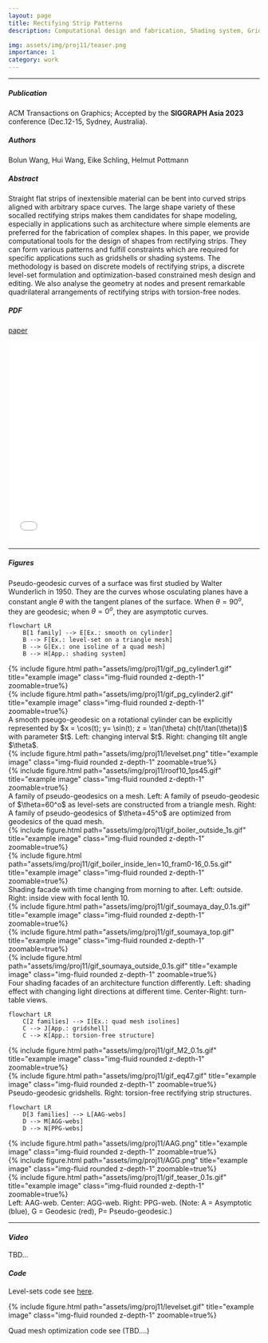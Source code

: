 ```yaml
---
layout: page
title: Rectifying Strip Patterns
description: Computational design and fabrication, Shading system, Gridshell,Pseudo-geodesic, Developable strips

img: assets/img/proj11/teaser.png
importance: 1
category: work
---
```


------
##### <i class='fas fa-folder-open'>**Publication**</i><br/>
ACM Transactions on Graphics; 
Accepted by the **SIGGRAPH Asia 2023** conference (Dec.12-15, Sydney, Australia).

##### <i class='fas fa-laugh-beam'>**Authors**</i><br/>
Bolun Wang, Hui Wang, Eike Schling, Helmut Pottmann

##### <i class='fas fa-align-justify'>**Abstract**</i>
Straight flat strips of inextensible material can be bent into curved strips aligned with arbitrary space curves. The large shape variety of these socalled rectifying strips makes them candidates for shape modeling, especially in applications such as architecture where simple elements are preferred for the fabrication of complex shapes. In this paper, we provide computational tools for the design of shapes from rectifying strips. They can form various patterns and fulfill constraints which are required for specific applications such as gridshells or shading systems. The methodology is based on discrete models of rectifying strips, a discrete level-set formulation and optimization-based constrained mesh design and editing. We also analyse the geometry at nodes and present remarkable quadrilateral arrangements of rectifying strips with torsion-free nodes.

##### <i class='fas fa-file-pdf'>**PDF**</i>
[paper](/assets/pdf/2023SIGA.pdf)

<iframe src="/assets/pdf/2023SIGA.pdf#toolbar=0" 
width="100%" height=400 frameborder="0" style="border: none;">
</iframe>

------

##### <i class='far fa-images'>**Figures**</i>

Pseudo-geodesic curves of a surface was first studied by Walter Wunderlich in 1950. They are the curves whose osculating planes have a constant angle $\theta$ with the tangent planes of the surface. 
When $\theta=90^o$, they are geodesic;
when $\theta=0^o$, they are asymptotic curves.

```mermaid
flowchart LR
    B[1 family] --> E[Ex.: smooth on cylinder]
    B --> F[Ex.: level-set on a triangle mesh]
    B --> G[Ex.: one isoline of a quad mesh]
    B --> H[App.: shading system]
```

<div class="row">
    <div class="col-sm mt-3 mt-md-0">
        {% include figure.html path="assets/img/proj11/gif_pg_cylinder1.gif" title="example image" class="img-fluid rounded z-depth-1" zoomable=true%}
    </div>
    <div class="col-sm mt-3 mt-md-0">
        {% include figure.html path="assets/img/proj11/gif_pg_cylinder2.gif" title="example image" class="img-fluid rounded z-depth-1" zoomable=true%}
    </div>
</div>
<div class="caption">
    A smooth pseugo-geodesic on a rotational cylinder can be explicitly represented by $x = \cos(t); y= \sin(t); z = \tan(\theta) ch(t/\tan(\theta))$ with parameter $t$.
    Left: changing interval $t$. Right: changing tilt angle $\theta$.
</div>

<div class="row">
    <div class="col-sm mt-3 mt-md-0">
        {% include figure.html path="assets/img/proj11/levelset.png" title="example image" class="img-fluid rounded z-depth-1" zoomable=true%}
    </div>
    <div class="col-sm mt-3 mt-md-0">
        {% include figure.html path="assets/img/proj11/roof10_1ps45.gif" title="example image" class="img-fluid rounded z-depth-1" zoomable=true%}
    </div>
</div>
<div class="caption">
    A family of pseudo-geodesics on a mesh. Left: A family of pseudo-geodesic of $\theta=60^o$ as level-sets are constructed from a triangle mesh. Right: A family of pseudo-geodesics of $\theta=45^o$ are optimized from geodesics of the quad mesh.
</div>

<div class="row">
    <div class="col-sm mt-3 mt-md-0">
        {% include figure.html path="assets/img/proj11/gif_boiler_outside_1s.gif" title="example image" class="img-fluid rounded z-depth-1" zoomable=true%}
    </div>
    <div class="col-sm mt-3 mt-md-0">
        {% include figure.html path="assets/img/proj11/gif_boiler_inside_len=10_fram0-16_0.5s.gif" title="example image" class="img-fluid rounded z-depth-1" zoomable=true%}
    </div>
</div>
<div class="caption">
    Shading facade with time changing from morning to after. Left: outside. Right: inside view with focal lenth 10.
</div>

<div class="row">
    <div class="col-sm mt-3 mt-md-0">
        {% include figure.html path="assets/img/proj11/gif_soumaya_day_0.1s.gif" title="example image" class="img-fluid rounded z-depth-1" zoomable=true%}
    </div>
    <div class="col-sm mt-3 mt-md-0">
        {% include figure.html path="assets/img/proj11/gif_soumaya_top.gif" title="example image" class="img-fluid rounded z-depth-1" zoomable=true%}
    </div>
    <div class="col-sm mt-3 mt-md-0">
        {% include figure.html path="assets/img/proj11/gif_soumaya_outside_0.1s.gif" title="example image" class="img-fluid rounded z-depth-1" zoomable=true%}
    </div>
</div>
<div class="caption">
    Four shading facades of an architecture function differently. Left: shading effect with changing light directions at different time. Center-Right: turn-table views.
</div>




```mermaid
flowchart LR
    C[2 families] --> I[Ex.: quad mesh isolines]
    C --> J[App.: gridshell]
    C --> K[App.: torsion-free structure]
```

<div class="row">
    <div class="col-sm mt-3 mt-md-0">
        {% include figure.html path="assets/img/proj11/gif_M2_0.1s.gif" title="example image" class="img-fluid rounded z-depth-1" zoomable=true%}
    </div>
    <div class="col-sm mt-3 mt-md-0">
        {% include figure.html path="assets/img/proj11/gif_eq47.gif" title="example image" class="img-fluid rounded z-depth-1" zoomable=true%}
    </div>
</div>
<div class="caption">
    Pseudo-geodesic gridshells. Right: torsion-free rectifying strip structures.
</div>



```mermaid
flowchart LR
    D[3 families] --> L[AAG-webs]
    D --> M[AGG-webs]
    D --> N[PPG-webs]
```

<div class="row">
    <div class="col-sm mt-3 mt-md-0">
        {% include figure.html path="assets/img/proj11/AAG.png" title="example image" class="img-fluid rounded z-depth-1" zoomable=true%}
    </div>
    <div class="col-sm mt-3 mt-md-0">
        {% include figure.html path="assets/img/proj11/AGG.png" title="example image" class="img-fluid rounded z-depth-1" zoomable=true%}
    </div>
    <div class="col-sm mt-3 mt-md-0">
        {% include figure.html path="assets/img/proj11/gif_teaser_0.1s.gif" title="example image" class="img-fluid rounded z-depth-1" zoomable=true%}
    </div>
</div>
<div class="caption">
    Left: AAG-web. Center: AGG-web. Right: PPG-web. (Note: A = Asymptotic (blue), G = Geodesic (red), P= Pseudo-geodesic.)
</div>


------

#### <i class='fas fa-photo-video'>Video</i>

TBD...

#### <i class='fa fa-code'>Code</i>
Level-sets code see [here](https://github.com/wangbolun300/RectifyingStripPatterns).

<div class="row">
    <div class="col-sm mt-3 mt-md-0">
        {% include figure.html path="assets/img/proj11/levelset.gif" title="example image" class="img-fluid rounded z-depth-1" zoomable=true%}
    </div>
</div>


Quad mesh optimization code see (TBD....)




